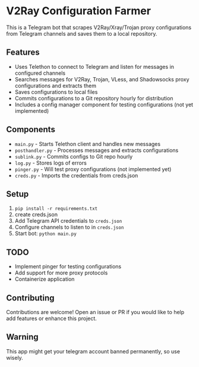 # V2Ray Configuration Farmer

This is a Telegram bot that scrapes V2Ray/Xray/Trojan proxy configurations from Telegram channels and saves them to a local repository.

## Features

- Uses Telethon to connect to Telegram and listen for messages in configured channels
- Searches messages for V2Ray, Trojan, VLess, and Shadowsocks proxy configurations and extracts them
- Saves configurations to local files
- Commits configurations to a Git repository hourly for distribution
- Includes a config manager component for testing configurations (not yet implemented) 

## Components

- `main.py` - Starts Telethon client and handles new messages 
- `posthandler.py` - Processes messages and extracts configurations
- `sublink.py` - Commits configs to Git repo hourly 
- `log.py` - Stores logs of errors
- `pinger.py` - Will test proxy configurations (not implemented yet)
- `creds.py` - Imports the credentials from creds.json


## Setup

1. `pip install -r requirements.txt`
2. create creds.json
3. Add Telegram API credentials to `creds.json`
4. Configure channels to listen to in `creds.json`
5. Start bot: `python main.py`

## TODO

- Implement pinger for testing configurations
- Add support for more proxy protocols
- Containerize application

## Contributing

Contributions are welcome! Open an issue or PR if you would like to help add features or enhance this project.

## Warning 
This app might get your telegram account banned permanently, so use wisely.
